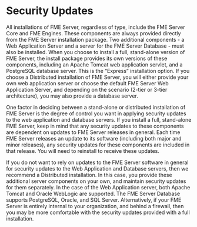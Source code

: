 # Security Updates #

All installations of FME Server, regardless of type, include the FME Server Core and FME Engines. These components are always provided directly from the FME Server installation package. Two additional components - a Web Application Server and a server for the FME Server Database - must also be installed. When you choose to install a full, stand-alone version of FME Server, the install package provides its own versions of these components, including an Apache Tomcat web application servlet, and a PostgreSQL database server. This is the “Express” installation option. If you choose a Distributed installation of FME Server, you will either provide your own web application server or choose the default FME Server Web Application Server, and depending on the scenario (2-tier or 3-tier architecture), you may also provide a database server.

One factor in deciding between a stand-alone or distributed installation of FME Server is the degree of control you want in applying security updates to the web application and database servers. If you install a full, stand-alone FME Server, keep in mind that any security updates to these components are dependent on updates to FME Server releases in general. Each time FME Server releases an update to its software (including both major and minor releases), any security updates for these components are included in that release. You will need to reinstall to receive these updates.

If you do not want to rely on updates to the FME Server software in general for security updates to the Web Application and Database servers, then we recommend a Distributed installation. In this case, you provide these additional server components on your own, and maintain security updates for them separately. In the case of the Web Application server, both Apache Tomcat and Oracle WebLogic are supported. The FME Server Database supports PostgreSQL, Oracle, and SQL Server. Alternatively, if your FME Server is entirely internal to your organization, and behind a firewall, then you may be more comfortable with the security updates provided with a full installation.
